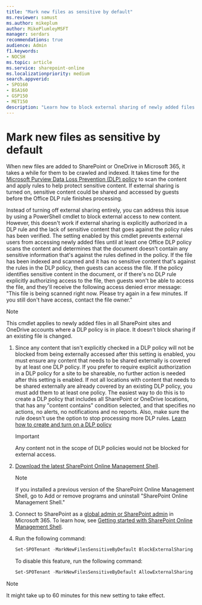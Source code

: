 ```yaml
---
title: "Mark new files as sensitive by default"
ms.reviewer: samust
ms.author: mikeplum
author: MikePlumleyMSFT
manager: serdars
recommendations: true
audience: Admin
f1.keywords:
- NOCSH
ms.topic: article
ms.service: sharepoint-online
ms.localizationpriority: medium
search.appverid:
- SPO160
- BSA160
- GSP150
- MET150
description: "Learn how to block external sharing of newly added files."
---
```


# Mark new files as sensitive by default

When new files are added to SharePoint or OneDrive in Microsoft 365, it takes a while for them to be crawled and indexed. It takes time for the [Microsoft Purview Data Loss Prevention (DLP) policy](/microsoft-365/compliance/dlp-learn-about-dlp) to scan the content and apply rules to help protect sensitive content. If external sharing is turned on, sensitive content could be shared and accessed by guests before the Office DLP rule finishes processing.

Instead of turning off external sharing entirely, you can address this issue by using a PowerShell cmdlet to block external access to new content. However, this doesn't work if external sharing is explicitly authorized in a DLP rule and the lack of sensitive content that goes against the policy rules has been verified. The setting enabled by this cmdlet prevents external users from accessing newly added files until at least one Office DLP policy scans the content and determines that the document doesn't contain any sensitive information that's against the rules defined in the policy. If the file has been indexed and scanned and it has no sensitive content that's against the rules in the DLP policy, then guests can access the file. If the policy identifies sensitive content in the document, or if there's no DLP rule explicitly authorizing access to the file, then guests won't be able to access the file, and they'll receive the following access denied error message: "This file is being scanned right now. Please try again in a few minutes. If you still don't have access, contact the file owner."

> [!NOTE]
> This cmdlet applies to newly added files in all SharePoint sites and OneDrive accounts where a DLP policy is in place. It doesn't block sharing if an existing file is changed.

1. Since any content that isn't explicitly checked in a DLP policy will not be blocked from being externally accessed after this setting is enabled, you must ensure any content that needs to be shared externally is covered by at least one DLP policy. If you prefer to require explicit authorization in a DLP policy for a site to be shareable, no further action is needed after this setting is enabled. If not all locations with content that needs to be shared externally are already covered by an existing DLP policy, you must add them to at least one policy. The easiest way to do this is to create a DLP policy that includes all SharePoint or OneDrive locations, that has any "content contains" condition selected, and that specifies no actions, no alerts, no notifications and no reports. Also, make sure the rule doesn't use the option to stop processing more DLP rules. [Learn how to create and turn on a DLP policy](/microsoft-365/compliance/create-test-tune-dlp-policy)

    > [!IMPORTANT]
    > Any content not in the scope of DLP policies would not be blocked for external access.

2. [Download the latest SharePoint Online Management Shell](https://go.microsoft.com/fwlink/p/?LinkId=255251).

    > [!NOTE]
    > If you installed a previous version of the SharePoint Online Management Shell, go to Add or remove programs and uninstall "SharePoint Online Management Shell."

3. Connect to SharePoint as a [global admin or SharePoint admin](./sharepoint-admin-role.md) in Microsoft 365. To learn how, see [Getting started with SharePoint Online Management Shell](/powershell/sharepoint/sharepoint-online/connect-sharepoint-online).

4. Run the following command:
  
    ```PowerShell
    Set-SPOTenant -MarkNewFilesSensitiveByDefault BlockExternalSharing 
    ```

    To disable this feature, run the following command:

    ```powershell
    Set-SPOTenant -MarkNewFilesSensitiveByDefault AllowExternalSharing
    ```

> [!NOTE]
> It might take up to 60 minutes for this new setting to take effect.

